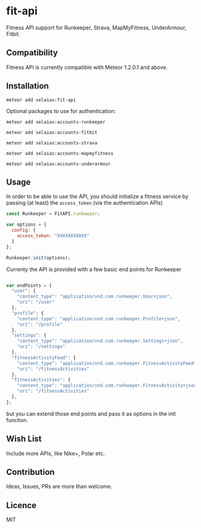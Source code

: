 # fit-api

Fitness API support for Runkeeper, Strava, MapMyFitness, UnderArmour, Fitbit.


## Compatibility

Fitness API is currently compatible with Meteor 1.2.0.1 and above.

## Installation

```
meteor add selaias:fit-api
```

Optional packages to use for authentication:

```
meteor add selaias:accounts-runkeeper

meteor add selaias:accounts-fitbit

meteor add selaias:accounts-strava

meteor add selaias:accounts-mapmyfitness

meteor add selaias:accounts-underarmour

```

## Usage

In order to be able to use the API, you should initialize a fitness service by passing (at least) 
the ``access_token`` (via the authentication APIs)

````js
const Runkeeper = FitAPI.runkeeper;

var options = {
  config: { 
    access_token: "XXXXXXXXXXX"
  }
};

Runkeeper.init(options);

````

Currenty the API is provided with a few basic end points for Runkeeper

````js

var endPoints = {
  "user": {
    "content_type": "application/vnd.com.runkeeper.User+json",
    "uri": "/user"
  },
  "profile": {
    "content_type": "application/vnd.com.runkeeper.Profile+json",
    "uri": "/profile"
  },
  "settings": {
    "content_type": "application/vnd.com.runkeeper.Settings+json",
    "uri": "/settings"
  },
  "fitnessActivityFeed": {
    "content_type": "application/vnd.com.runkeeper.FitnessActivityFeed+json",
    "uri": "/fitnessActivities"
  },
  "fitnessActivities": {
    "content_type": "application/vnd.com.runkeeper.FitnessActivity+json",
    "uri": "/fitnessActivities"
  },
};

````

but you can extend those end points and pass it as options in the init function.

## Wish List

Include more APIs, like Nike+, Polar etc.

## Contribution

Ideas, Issues, PRs are more than welcome.

## Licence

MIT
